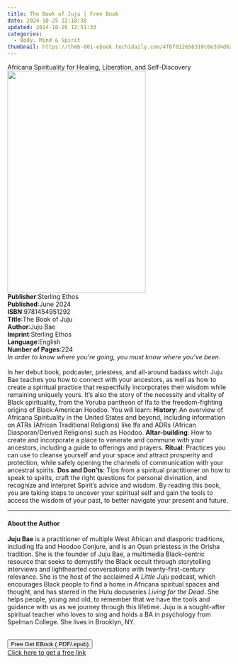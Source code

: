 ```yaml
---
title: The Book of Juju | Free Book
date: 2024-10-25 22:18:38
updated: 2024-10-26 12:51:33
categories:
  - Body, Mind & Spirit
thumbnail: https://thmb-001-ebook.techidaily.com/4f6f012656310c0e3d4d62825db55159f40c7b606540d54a8367b1fb08e0fb96.jpg
---
```

<main id="book-container">
  <div class="flex flex-col">
    <div class="book-brief flex-1 py-6 px-4 sm:p-6 md:py-10 md:px-8">
      <!-- brief-->
      <div class="book-brief-main">
        Africana Spirituality for Healing, Liberation, and Self-Discovery
      </div>
    </div>
    <div
      class="book-meta-info flex-1 grid gap-4 col-start-1 col-end-3 row-start-1 sm:mb-6 sm:grid-cols-4 lg:gap-6 lg:col-start-2 lg:row-end-6 lg:row-span-6 lg:mb-0"
    >
      <div
        class="book-meta-info-left place-content-center mt-4 p-4 text-sm leading-6 col-start-2 col-span-2 dark:text-slate-400"
      >
        <img
          class="w-full h-500 object-cover rounded-lg sm:h-255 sm:col-span-2 lg:col-span-full"
          src="https://img-001-ebook.techidaily.com/b876359bd69154a710a81f42c38bf51756a0154c9e186cf23fe4764bbf2c439c.jpg"
          alt=""
          width="312"
          height="500"
        />
      </div>
      <div
        class="book-meta-info-right mt-2 col-start-1 row-start-2 col-span-3 self-center"
      >
        <!-- meta data  -->
        <div class="flex flex-col px-4 md:px-8">
          <div class="flex-1">
            <strong>Publisher</strong>:<span class="px-2">Sterling Ethos</span>
          </div>
          <div class="flex-1">
            <strong>Published</strong>:<span class="px-2">June 2024</span>
          </div>
          <div class="flex-1">
            <strong>ISBN</strong>:<span class="px-2">9781454951292</span>
          </div>
          <div class="flex-1">
            <strong>Title</strong>:<span class="px-2">The Book of Juju</span>
          </div>
          <div class="flex-1">
            <strong>Author</strong>:<span class="px-2">Juju Bae</span>
          </div>
          <div class="flex-1">
            <strong>Imprint</strong>:<span class="px-2">Sterling Ethos</span>
          </div>
          <div class="flex-1">
            <strong>Language</strong>:<span class="px-2">English</span>
          </div>
          <div class="flex-1">
            <strong>Number of Pages</strong>:<span class="px-2">224</span>
          </div>
        </div>
      </div>
    </div>
    <div class="book-description flex-1 py-6 px-4 sm:p-6 md:py-10 md:px-8">
      <div class="book-description-main">
        <div accordion-content="" id="description">
          <i
            >In order to know where you're going, you must know where you've
            been.&nbsp;</i
          ><br /><br />
          In her debut book, podcaster, priestess, and all-around badass witch
          Juju Bae teaches you how to connect with your ancestors, as well as
          how to create a spiritual practice that respectfully incorporates
          their wisdom while remaining uniquely yours. It’s also the story of
          the necessity and vitality of Black spirituality, from the Yoruba
          pantheon of Ifa to the freedom-fighting origins of Black American
          Hoodoo. You will learn: <b>History</b>: An overview of Africana
          Spirituality in the United States and beyond, including information on
          ATRs (African Traditional Religions) like Ifa and ADRs (African
          Diasporan/Derived Religions) such as Hoodoo. <b>Altar-building</b>:
          How to create and incorporate a place to venerate and commune with
          your ancestors, including a guide to offerings and prayers.
          <b>Ritual</b>: Practices you can use to cleanse yourself and your
          space and attract prosperity and protection, while safely opening the
          channels of communication with your ancestral spirits.
          <b>Dos and Don’ts</b>: Tips from a spiritual practitioner on how to
          speak to spirits, craft the right questions for personal divination,
          and recognize and interpret Spirit’s advice and wisdom. By reading
          this book, you are&nbsp;taking steps&nbsp;to uncover your spiritual
          self and gain the tools to access the wisdom of your past, to better
          navigate your present and future.
        </div>
        <div class="accordion-fader"></div>
      </div>
    </div>
    <div class="book-excerpts flex-1 py-6 px-4 sm:p-6 md:py-10 md:px-8">
      <!-- excerpts-->
      <div class="book-excerpts-main">
        <hr />
        <h4 class="placeholder placeholder-heading">
          <span>About the Author</span>
        </h4>
        <p>
          <b>Juju Bae</b>&nbsp;is a practitioner of multiple West African and
          diasporic traditions, including Ifa and Hoodoo Conjure,&nbsp;and is an
          Ọṣun priestess in the Orisha tradition. She is the founder of Juju
          Bae, a multimedia Black-centric resource that seeks to demystify the
          Black occult through storytelling interviews and lighthearted
          conversations with&nbsp;twenty-first-century relevance. She is the
          host of the acclaimed&nbsp;<i>A Little Juju</i>&nbsp;podcast, which
          encourages Black people to find&nbsp;a&nbsp;home in Africana spiritual
          spaces and thought,&nbsp;and has starred in the Hulu
          docuseries&nbsp;<i>Living for the Dead</i>. She helps people, young
          and old, to remember that we have the tools and guidance with us as we
          journey through this lifetime. Juju is a sought-after spiritual
          teacher who loves to sing and holds a BA in psychology from Spelman
          College. She lives in Brooklyn, NY.&nbsp;<br /><br />
        </p>
      </div>
    </div>
    <div
      class="book-about-author flex-1 py-6 px-4 sm:p-6 md:py-10 md:px-8"
    ></div>
    <div class="book-free-get flex-1 py-6 px-4 sm:p-6 md:py-10 md:px-8">
      <button
        id="btn-free-get"
        class="bg-blue-500 hover:bg-blue-700 text-white font-bold py-2 px-4 rounded"
      >
        Free Get EBook (.PDF/.epub)
      </button>
      <div id="countdown-display" class="px-2 text-lg mt-2"></div>
      <a
        id="free-link"
        class="hidden bg-blue-500 hover:bg-blue-700 text-white font-bold py-2 px-4 rounded"
        href="https://www.ebooks.com/en-us/book/211153903/the-book-of-juju/juju-bae/"
        target="_blank"
        >Click here to get a free link</a
      >
    </div>
    <script>
      let countdownTime = 0;
      let countdownInterval = null;
      document
        .getElementById('btn-free-get')
        .addEventListener('click', startCountdown);
      function startCountdown() {
        countdownTime = new Date().getTime() + 60000 * 3;
        countdownInterval = setInterval(updateCountdown, 1000);
        document.getElementById('btn-free-get').disabled = true;
        document
          .getElementById('btn-free-get')
          .classList.add('bg-gray-500', 'cursor-not-allowed');
      }
      function updateCountdown() {
        let currentTime = new Date().getTime();
        let timeLeft = countdownTime - currentTime;
        let secondsLeft = Math.floor(timeLeft / 1000);
        document.getElementById('countdown-display').innerHTML =
          `Remaining time: ${secondsLeft} seconds.`;
        if (secondsLeft <= 0) {
          clearInterval(countdownInterval);
          document.getElementById('btn-free-get').classList.add('hidden');
          document.getElementById('free-link').classList.remove('hidden');
          document.getElementById('countdown-display').innerHTML = '';
        }
      }
    </script>
  </div>
</main>
